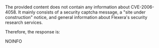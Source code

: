 The provided content does not contain any information about CVE-2006-4058. It mainly consists of a security captcha message, a "site under construction" notice, and general information about Flexera's security research services.

Therefore, the response is:

NOINFO